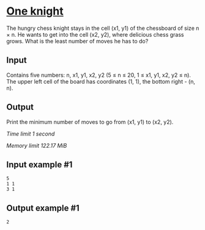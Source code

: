 # [One knight](https://www.e-olymp.com/en/problems/997)

The hungry chess knight stays in the cell (x1, y1) of the chessboard of size n × n. He wants to get into the cell (x2, y2), where delicious chess grass grows. What is the least number of moves he has to do?

## Input

Contains five numbers: n, x1, y1, x2, y2 (5 ≤ n ≤ 20, 1 ≤ x1, y1, x2, y2 ≤ n). The upper left cell of the board has coordinates (1, 1), the bottom right - (n, n).

## Output

Print the minimum number of moves to go from (x1, y1) to (x2, y2).

_Time limit 1 second_

_Memory limit 122.17 MiB_

## Input example #1
```
5
1 1
3 1
```

## Output example #1
```
2
```
